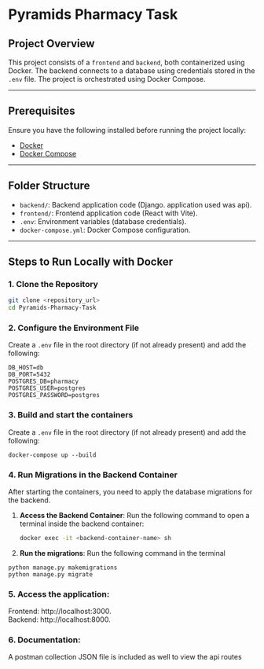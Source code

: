 # Pyramids Pharmacy Task

## Project Overview

This project consists of a `frontend` and `backend`, both containerized using Docker. The backend connects to a database using credentials stored in the `.env` file. The project is orchestrated using Docker Compose.

---

## Prerequisites

Ensure you have the following installed before running the project locally:

- [Docker](https://docs.docker.com/get-docker/)
- [Docker Compose](https://docs.docker.com/compose/install/)

---

## Folder Structure


- `backend/`: Backend application code (Django. application used was api).
- `frontend/`: Frontend application code (React with Vite).
- `.env`: Environment variables (database credentials).
- `docker-compose.yml`: Docker Compose configuration.

---

## Steps to Run Locally with Docker

### 1. Clone the Repository
```bash
git clone <repository_url>
cd Pyramids-Pharmacy-Task
```

### 2. Configure the Environment File

Create a `.env` file in the root directory (if not already present) and add the following:

```env
DB_HOST=db
DB_PORT=5432
POSTGRES_DB=pharmacy
POSTGRES_USER=postgres
POSTGRES_PASSWORD=postgres
```
### 3. Build and start the containers

Create a `.env` file in the root directory (if not already present) and add the following:

```
docker-compose up --build
```

### 4. Run Migrations in the Backend Container

After starting the containers, you need to apply the database migrations for the backend.

1. **Access the Backend Container**:
   Run the following command to open a terminal inside the backend container:
   ```bash
   docker exec -it <backend-container-name> sh
   ```
2. **Run the migrations**:
Run the following command in the terminal
```
python manage.py makemigrations
python manage.py migrate
```
### 5. Access the application: 
Frontend: http://localhost:3000.  
Backend: http://localhost:8000.  

### 6. Documentation:  
A postman collection JSON file is included as well to view the api routes

